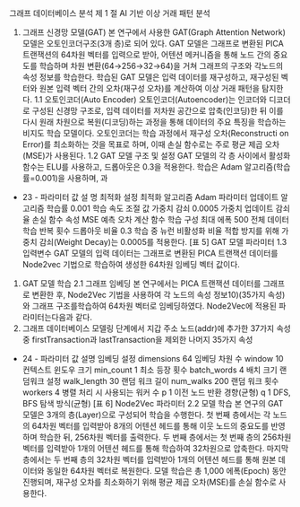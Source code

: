 그래프 데이터베이스 분석
제 1 절 AI 기반 이상 거래 패턴 분석
1. 그래프 신경망 모델(GAT)
본 연구에서 사용한 GAT(Graph Attention Network) 모델은 오토인코더구조(3개 층)로 되어 있다. GAT 모델은 그래프로 변환된 PICA 트랜잭션의 64차원 벡터를 입력으로 받아, 어텐션 메커니즘을 통해 노드 간의 중요도를 학습하며 차원 변환(64→256→32→64)을 거쳐 그래프의 구조와 각노드의 속성 정보를 학습한다. 학습된 GAT 모델은 입력 데이터를 재구성하고, 재구성된 벡터와 원본 입력 벡터 간의 오차(재구성 오차)를 계산하여 이상 거래 패턴을 탐지한다.
1.1 오토인코더(Auto Encoder)
오토인코더(Autoencoder)는 인코더와 디코더로 구성된 신경망 구조로,
입력 데이터를 저차원 공간으로 압축(인코딩)한 뒤 이를 다시 원래 차원으로 복원(디코딩)하는 과정을 통해 데이터의 주요 특징을 학습하는 비지도 학습 모델이다. 오토인코더는 학습 과정에서 재구성 오차(Reconstructi
on Error)를 최소화하는 것을 목표로 하며, 이때 손실 함수로는 주로 평균 제곱 오차(MSE)가 사용된다.
1.2 GAT 모델 구조 및 설정
GAT 모델의 각 층 사이에서 활성화 함수는 ELU를 사용하고, 드롭아웃은 0.3을 적용한다. 학습은 Adam 알고리즘(학습률=0.001)을 사용하며, 과
- 23 -
파라미터 값 설 명
최적화 설정
최적화 알고리즘 Adam 파라미터 업데이트 알고리즘
학습률 0.001 학습 속도 조절 값
가중치 감쇠 0.0005 가중치 업데이트 감쇠율
손실 함수 속성 MSE 예측 오차 계산 함수
학습 구성
최대 에폭 500 전체 데이터 학습 반복 횟수
드롭아웃 비율 0.3 학습 중 뉴런 비활성화 비율
적합 방지를 위해 가중치 감쇠(Weight Decay)는 0.0005를 적용한다.
[표 5] GAT 모델 파라미터
1.3 입력변수
GAT 모델의 입력 데이터는 그래프로 변환된 PICA 트랜잭션 데이터를Node2vec 기법으로 학습하여 생성한 64차원 임베딩 벡터 값이다.
1. GAT 모델 학습
2.1 그래프 임베딩
본 연구에서는 PICA 트랜잭션 데이터를 그래프로 변환한 후, Node2Vec
기법을 사용하여 각 노드의 속성 정보10)(35가지 속성)와 그래프 구조를학습하여 64차원 벡터로 임베딩하였다. Node2Vec에 적용된 파라미터는다음과 같다.
2. 그래프 데이터베이스 모델링 단계에서 지갑 주소 노드(addr)에 추가한 37가지 속성 중 firstTransaction과 lastTransaction을 제외한 나머지 35가지 속성
- 24 -
파라미터 값 설명
임베딩 설정
dimensions 64 임베딩 차원 수
window 10 컨텍스트 윈도우 크기
min_count 1 최소 등장 횟수
batch_words 4 배치 크기
랜덤워크 설정
walk_length 30 랜덤 워크 길이
num_walks 200 랜덤 워크 횟수
workers 4 병렬 처리 시 사용되는 워커 수
p 1 이전 노드 반환 경향(균형)
q 1 DFS, BFS 탐색 방식(균형)
[표 6] Node2Vec 파라미터
2.2 모델 학습
본 연구의 GAT 모델은 3개의 층(Layer)으로 구성되어 학습을 수행한다.
첫 번째 층에서는 각 노드의 64차원 벡터를 입력받아 8개의 어텐션 헤드를 통해 이웃 노드의 중요도를 반영하며 학습한 뒤, 256차원 벡터를 출력한다. 두 번째 층에서는 첫 번째 층의 256차원 벡터를 입력받아 1개의 어텐션 헤드를 통해 학습하여 32차원으로 압축한다. 마지막 층에서는 두 번째 층의 32차원 벡터를 입력받아 1개의 어텐션 헤드를 통해 원본 데이터와 동일한 64차원 벡터로 복원한다.
모델 학습은 총 1,000 에폭(Epoch) 동안 진행되며, 재구성 오차를 최소화하기 위해 평균 제곱 오차(MSE)를 손실 함수로 사용한다.
